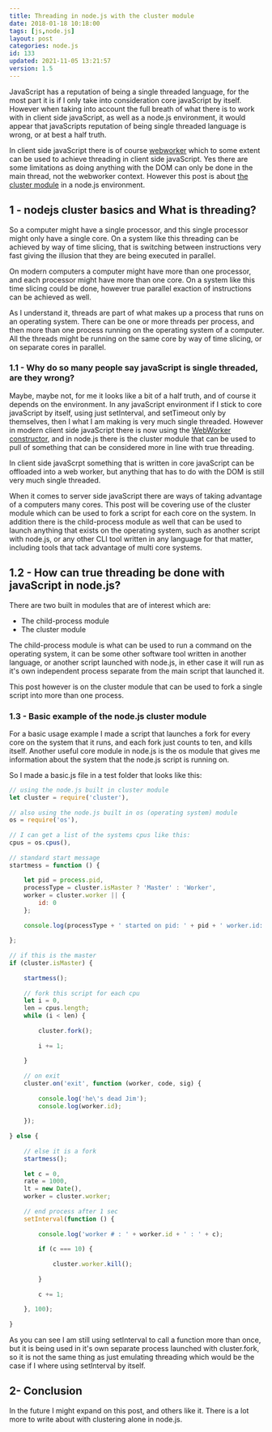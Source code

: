 ```yaml
---
title: Threading in node.js with the cluster module
date: 2018-01-18 10:18:00
tags: [js,node.js]
layout: post
categories: node.js
id: 133
updated: 2021-11-05 13:21:57
version: 1.5
---
```


JavaScript has a reputation of being a single threaded language, for the most part it is if I only take into consideration core javaScript by itself. However when taking into account the full breath of what there is to work with in client side javaScript, as well as a node.js environment, it would appear that javaScripts reputation of being single threaded language is wrong, or at best a half truth.

In client side javaScript there is of course [webworker](https://developer.mozilla.org/en-US/docs/Web/API/Web_Workers_API) which to some extent can be used to achieve threading in client side javaScript. Yes there are some limitations as doing anything with the DOM can only be done in the main thread, not the webworker context. However this post is about [the cluster module](https://nodejs.org/api/cluster.html) in a node.js environment.

<!-- more -->

## 1 - nodejs cluster basics and What is threading?

So a computer might have a single processor, and this single processor might only have a single core. On a system like this threading can be achieved by way of time slicing, that is switching between instructions very fast giving the illusion that they are being executed in parallel.

On modern computers a computer might have more than one processor, and each processor might have more than one core. On a system like this time slicing could be done, however true parallel exaction of instructions can be achieved as well.

As I understand it, threads are part of what makes up a process that runs on an operating system. There can be one or more threads per process, and then more than one process running on the operating system of a computer. All the threads might be running on the same core by way of time slicing, or on separate cores in parallel.

### 1.1 - Why do so many people say javaScript is single threaded, are they wrong?

Maybe, maybe not, for me it looks like a bit of a half truth, and of course it depends on the environment. In any javaScript environment if I stick to core javaScript by itself, using just setInterval, and setTimeout only by themselves, then I what I am making is very much single threaded. However in modern client side javaScript there is now using the [WebWorker constructor](/2021/11/05/js-webworker/), and in node.js there is the cluster module that can be used to pull of something that can be considered more in line with true threading.

In client side javaScrpt something that is written in core javaScript can be offloaded into a web worker, but anything that has to do with the DOM is still very much single threaded. 


When it comes to server side javaScript there are ways of taking advantage of a computers many cores. This post will be covering use of the cluster module which can be used to fork a script for each core on the system. In addition there is the child-process module as well that can be used to launch anything that exists on the operating system, such as another script with node.js, or any other CLI tool written in any language for that matter, including tools that tack advantage of multi core systems.

## 1.2 - How can true threading be done with javaScript in node.js?

There are two built in modules that are of interest which are:

* The child-process module
* The cluster module

The child-process module is what can be used to run a command on the operating system, it can be some other software tool written in another language, or another script launched with node.js, in ether case it will run as it's own independent process separate from the main script that launched it.

This post however is on the cluster module that can be used to fork a single script into more than one process.

### 1.3 - Basic example of the node.js cluster module

For a basic usage example I made a script that launches a fork for every core on the system that it runs, and each fork just counts to ten, and kills itself. Another useful core module in node.js is the os module that gives me information about the system that the node.js script is running on.

So I made a basic.js file in a test folder that looks like this:

```js
// using the node.js built in cluster module
let cluster = require('cluster'),
 
// also using the node.js built in os (operating system) module
os = require('os'),
 
// I can get a list of the systems cpus like this:
cpus = os.cpus(),
 
// standard start message
startmess = function () {
 
    let pid = process.pid,
    processType = cluster.isMaster ? 'Master' : 'Worker',
    worker = cluster.worker || {
        id: 0
    };
 
    console.log(processType + ' started on pid: ' + pid + ' worker.id: ' + worker.id);
 
};
 
// if this is the master
if (cluster.isMaster) {
 
    startmess();
 
    // fork this script for each cpu
    let i = 0,
    len = cpus.length;
    while (i < len) {
 
        cluster.fork();
 
        i += 1;
 
    }
 
    // on exit
    cluster.on('exit', function (worker, code, sig) {
 
        console.log('he\'s dead Jim');
        console.log(worker.id);
 
    });
 
} else {
 
    // else it is a fork
    startmess();
 
    let c = 0,
    rate = 1000,
    lt = new Date(),
    worker = cluster.worker;
 
    // end process after 1 sec
    setInterval(function () {
 
        console.log('worker # : ' + worker.id + ' : ' + c);
 
        if (c === 10) {
 
            cluster.worker.kill();
 
        }
 
        c += 1;
 
    }, 100);
 
}
```

As you can see I am still using setInterval to call a function more than once, but it is being used in it's own separate process launched with cluster.fork, so it is not the same thing as just emulating threading which would be the case if I where using setInterval by itself.

## 2- Conclusion

In the future I might expand on this post, and others like it. There is a lot more to write about with clustering alone in node.js.